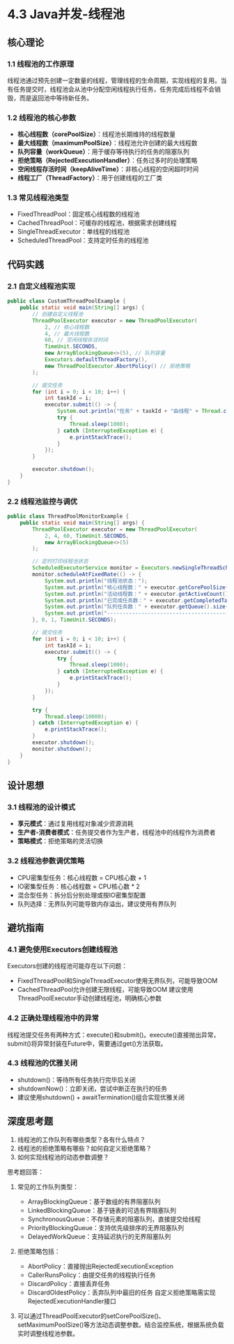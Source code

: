 # 4.3 Java并发-线程池

## 核心理论

### 1.1 线程池的工作原理

线程池通过预先创建一定数量的线程，管理线程的生命周期，实现线程的复用。当有任务提交时，线程池会从池中分配空闲线程执行任务，任务完成后线程不会销毁，而是返回池中等待新任务。

### 1.2 线程池的核心参数

- **核心线程数（corePoolSize）**：线程池长期维持的线程数量
- **最大线程数（maximumPoolSize）**：线程池允许创建的最大线程数
- **队列容量（workQueue）**：用于缓存等待执行的任务的阻塞队列
- **拒绝策略（RejectedExecutionHandler）**：任务过多时的处理策略
- **空闲线程存活时间（keepAliveTime）**：非核心线程的空闲超时时间
- **线程工厂（ThreadFactory）**：用于创建线程的工厂类

### 1.3 常见线程池类型

- FixedThreadPool：固定核心线程数的线程池
- CachedThreadPool：可缓存的线程池，根据需求创建线程
- SingleThreadExecutor：单线程的线程池
- ScheduledThreadPool：支持定时任务的线程池

## 代码实践

### 2.1 自定义线程池实现

```java
public class CustomThreadPoolExample {
    public static void main(String[] args) {
        // 创建自定义线程池
        ThreadPoolExecutor executor = new ThreadPoolExecutor(
            2, // 核心线程数
            4, // 最大线程数
            60, // 空闲线程存活时间
            TimeUnit.SECONDS,
            new ArrayBlockingQueue<>(5), // 队列容量
            Executors.defaultThreadFactory(),
            new ThreadPoolExecutor.AbortPolicy() // 拒绝策略
        );

        // 提交任务
        for (int i = 0; i < 10; i++) {
            int taskId = i;
            executor.submit(() -> {
                System.out.println("任务" + taskId + "由线程" + Thread.currentThread().getName() + "执行");
                try {
                    Thread.sleep(1000);
                } catch (InterruptedException e) {
                    e.printStackTrace();
                }
            });
        }

        executor.shutdown();
    }
}
```

### 2.2 线程池监控与调优

```java
public class ThreadPoolMonitorExample {
    public static void main(String[] args) {
        ThreadPoolExecutor executor = new ThreadPoolExecutor(
            2, 4, 60, TimeUnit.SECONDS,
            new ArrayBlockingQueue<>(5)
        );

        // 定时打印线程池状态
        ScheduledExecutorService monitor = Executors.newSingleThreadScheduledExecutor();
        monitor.scheduleAtFixedRate(() -> {
            System.out.println("线程池状态：");
            System.out.println("核心线程数：" + executor.getCorePoolSize());
            System.out.println("活动线程数：" + executor.getActiveCount());
            System.out.println("已完成任务数：" + executor.getCompletedTaskCount());
            System.out.println("队列任务数：" + executor.getQueue().size());
            System.out.println("----------------------------------------");
        }, 0, 1, TimeUnit.SECONDS);

        // 提交任务
        for (int i = 0; i < 10; i++) {
            int taskId = i;
            executor.submit(() -> {
                try {
                    Thread.sleep(1000);
                } catch (InterruptedException e) {
                    e.printStackTrace();
                }
            });
        }

        try {
            Thread.sleep(10000);
        } catch (InterruptedException e) {
            e.printStackTrace();
        }
        executor.shutdown();
        monitor.shutdown();
    }
}
```

## 设计思想

### 3.1 线程池的设计模式

- **享元模式**：通过复用线程对象减少资源消耗
- **生产者-消费者模式**：任务提交者作为生产者，线程池中的线程作为消费者
- **策略模式**：拒绝策略的灵活切换

### 3.2 线程池参数调优策略

- CPU密集型任务：核心线程数 = CPU核心数 + 1
- IO密集型任务：核心线程数 = CPU核心数 * 2
- 混合型任务：拆分后分别处理或按IO密集型配置
- 队列选择：无界队列可能导致内存溢出，建议使用有界队列

## 避坑指南

### 4.1 避免使用Executors创建线程池

Executors创建的线程池可能存在以下问题：
- FixedThreadPool和SingleThreadExecutor使用无界队列，可能导致OOM
- CachedThreadPool允许创建无限线程，可能导致OOM
建议使用ThreadPoolExecutor手动创建线程池，明确核心参数

### 4.2 正确处理线程池中的异常

线程池提交任务有两种方式：execute()和submit()。execute()直接抛出异常，submit()将异常封装在Future中，需要通过get()方法获取。

### 4.3 线程池的优雅关闭

- shutdown()：等待所有任务执行完毕后关闭
- shutdownNow()：立即关闭，尝试中断正在执行的任务
- 建议使用shutdown() + awaitTermination()组合实现优雅关闭

## 深度思考题

1. 线程池的工作队列有哪些类型？各有什么特点？
2. 线程池的拒绝策略有哪些？如何自定义拒绝策略？
3. 如何实现线程池的动态参数调整？

思考题回答：

1. 常见的工作队列类型：
   - ArrayBlockingQueue：基于数组的有界阻塞队列
   - LinkedBlockingQueue：基于链表的可选有界阻塞队列
   - SynchronousQueue：不存储元素的阻塞队列，直接提交给线程
   - PriorityBlockingQueue：支持优先级排序的无界阻塞队列
   - DelayedWorkQueue：支持延迟执行的无界阻塞队列

2. 拒绝策略包括：
   - AbortPolicy：直接抛出RejectedExecutionException
   - CallerRunsPolicy：由提交任务的线程执行任务
   - DiscardPolicy：直接丢弃任务
   - DiscardOldestPolicy：丢弃队列中最旧的任务
   自定义拒绝策略需实现RejectedExecutionHandler接口

3. 可以通过ThreadPoolExecutor的setCorePoolSize()、setMaximumPoolSize()等方法动态调整参数。结合监控系统，根据系统负载实时调整线程池参数。